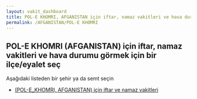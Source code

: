 ```yaml
---
layout: vakit_dashboard
title: POL-E KHOMRI, AFGANISTAN için iftar, namaz vakitleri ve hava durumu - ilçe/eyalet seç
permalink: /AFGANISTAN/POL-E KHOMRI
---
```


## POL-E KHOMRI (AFGANISTAN) için iftar, namaz vakitleri ve hava durumu  görmek için bir ilçe/eyalet seç

Aşağıdaki listeden bir şehir ya da semt seçin

* [ (POL-E_KHOMRI, AFGANISTAN) için iftar ve namaz vakitleri](/AFGANISTAN/POL-E_KHOMRI/)

<script type="text/javascript">
  var GLOBAL_COUNTRY = 'AFGANISTAN';
  var GLOBAL_CITY = 'POL-E KHOMRI';
  var GLOBAL_STATE = 'POL-E KHOMRI';
</script>

